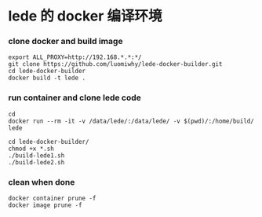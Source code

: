 # lede 的 docker 编译环境

### clone docker and build image

```
export ALL_PROXY=http://192.168.*.*:*/
git clone https://github.com/luomiwhy/lede-docker-builder.git
cd lede-docker-builder
docker build -t lede .
```

### run container and clone lede code

```
cd 
docker run --rm -it -v /data/lede/:/data/lede/ -v $(pwd)/:/home/build/ lede

cd lede-docker-builder/
chmod +x *.sh
./build-lede1.sh
./build-lede2.sh
```

### clean when done
```
docker container prune -f
docker image prune -f
```
